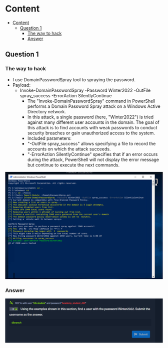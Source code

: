 # Content

- [Content](#content)
  - [Question 1](#question-1)
    - [The way to hack](#the-way-to-hack)
    - [Answer](#answer)
  
## Question 1

### The way to hack

- I use DomainPasswordSpray tool to spraying the password.
- Payload:
  - Invoke-DomainPasswordSpray -Password Winter2022 -OutFile spray_success -ErrorAction SilentlyContinue
      - The "Invoke-DomainPasswordSpray" command in PowerShell performs a Domain Password Spray attack on a Windows Active Directory network.
      - In this attack, a single password (here, "Winter2022") is tried against many different user accounts in the domain. The goal of this attack is to find accounts with weak passwords to conduct security breaches or gain unauthorized access to the system.
      - Included parameters:
      - "-OutFile spray_success" allows specifying a file to record the accounts on which the attack succeeds.
      - "-ErrorAction SilentlyContinue" specifies that if an error occurs during the attack, PowerShell will not display the error message but continue to execute the next commands.

![Picture](../../Image/Spray%20Responsibly/4.png)

### Answer

![Picture](../../Image/Spray%20Responsibly/5.png)
